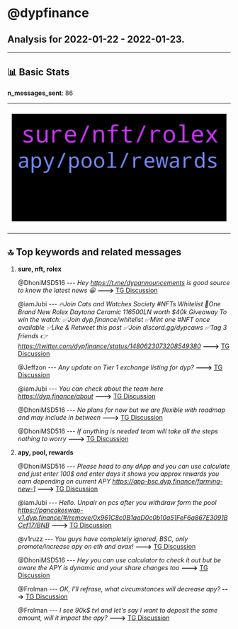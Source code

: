 # **@dypfinance**
 ## Analysis for **2022-01-22** - **2022-01-23**.

---

## 📊 **Basic Stats**

**n_messages_sent**: 86

---
![wordcloud](dypfinance_1Days_wordcloud.png)

---


## 🔝 **Top keywords and related messages**

1. **sure, nft, rolex**

    @DhoniMSD516 --- *Hey https://t.me/dypannouncements is good source to know the latest news 😀* **--->** [TG Discussion](https://t.me/dypfinance/242241)

    @iamJubi --- *🔥Join Cats and Watches Society #NFTs Whitelist 🎉One Brand New Rolex Daytona Ceramic 116500LN worth $40k Giveaway  To win the watch: ✅Join dyp.finance/whitelist ✅Mint one #NFT once available ✅Like & Retweet this post ✅Join discord.gg/dypcaws ✅Tag 3 friends  👉https://twitter.com/dypfinance/status/1480623073208549380* **--->** [TG Discussion](https://t.me/dypfinance/242018)

    @Jeffzon --- *Any update on Tier 1 exchange listing for dyp?* **--->** [TG Discussion](https://t.me/dypfinance/242171)

    @iamJubi --- *You can check about the team here https://dyp.finance/about* **--->** [TG Discussion](https://t.me/dypfinance/241959)

    @DhoniMSD516 --- *No plans for now but we are flexible with roadmap and may include in between* **--->** [TG Discussion](https://t.me/dypfinance/242232)

    @DhoniMSD516 --- *If anything is needed team will take all the steps nothing to worry* **--->** [TG Discussion](https://t.me/dypfinance/242070)

2. **apy, pool, rewards**

    @DhoniMSD516 --- *Please head to any dApp and you can use calculate and just enter 100$ and enter days it shows you approx rewards you earn depending on current APY https://app-bsc.dyp.finance/farming-new-1* **--->** [TG Discussion](https://t.me/dypfinance/242089)

    @iamJubi --- *Hello. Unpair on pcs after you withdraw form the pool https://pancakeswap-v1.dyp.finance/#/remove/0x961C8c0B1aaD0c0b10a51FeF6a867E3091BCef17/BNB* **--->** [TG Discussion](https://t.me/dypfinance/241964)

    @v1ruzz --- *You guys have completely ignored, BSC, only promote/increase apy on eth and avax!* **--->** [TG Discussion](https://t.me/dypfinance/242100)

    @DhoniMSD516 --- *Hey you can use calculator to check it out but be aware the APY is dynamic and your share changes too* **--->** [TG Discussion](https://t.me/dypfinance/242086)

    @Frolman --- *OK, I'll refrase, what circumstances will decrease apy?* **--->** [TG Discussion](https://t.me/dypfinance/242150)

    @Frolman --- *I see 90k$ tvl and let's say I want to deposit the same amount, will it impact the apy?* **--->** [TG Discussion](https://t.me/dypfinance/242143)

